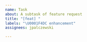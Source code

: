 ```yaml
---
name: Task
about: A subtask of feature request
title: "[feat] "
labels: "\U0001F4DC enhancement"
assignees: jpalczewski

---
```



